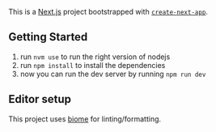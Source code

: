This is a [Next.js](https://nextjs.org) project bootstrapped with [`create-next-app`](https://nextjs.org/docs/app/api-reference/cli/create-next-app).

## Getting Started

1. run `nvm use` to run the right version of nodejs
2. run `npm install` to install the dependencies
3. now you can run the dev server by running `npm run dev`

## Editor setup

This project uses [biome](https://biomejs.dev/) for linting/formatting. 
